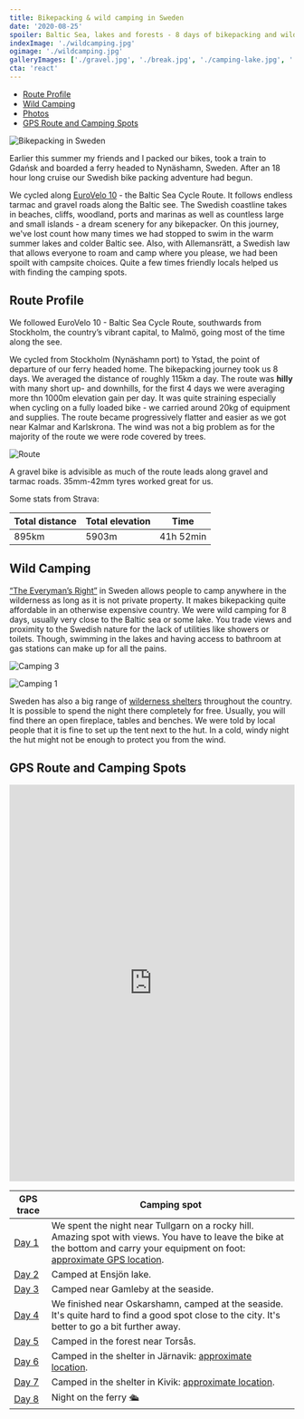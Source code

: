 ```yaml
---
title: Bikepacking & wild camping in Sweden
date: '2020-08-25'
spoiler: Baltic Sea, lakes and forests - 8 days of bikepacking and wild camping adventure.
indexImage: './wildcamping.jpg'
ogimage: './wildcamping.jpg'
galleryImages: ['./gravel.jpg', './break.jpg', './camping-lake.jpg', './woods.jpg', './campsite.jpg', './lake.jpg', './cars.jpg', './town.jpg', './tarmac.jpg', './camping.jpg', './max.jpg',]
cta: 'react'
---
```


* [Route Profile](#route-profile)
* [Wild Camping](#wild-camping)
* [Photos](#image-gallery)
* [GPS Route and Camping Spots](#gps-route-and-camping-spots)

![Bikepacking in Sweden](./wildcamping.jpg)

Earlier this summer my friends and I packed our bikes, took a train to Gdańsk and boarded a ferry headed to Nynäshamn, Sweden. After an 18 hour long cruise our Swedish bike packing adventure had begun.

We cycled along [EuroVelo 10](https://en.eurovelo.com/ev10) - the Baltic Sea Cycle Route. It follows endless tarmac and gravel roads along the Baltic see. The Swedish coastline takes in beaches, cliffs, woodland, ports and marinas as well as countless large and small islands - a dream scenery for any bikepacker. On this journey, we've lost count how many times we had stopped to swim in the warm summer lakes and colder Baltic see. Also, with Allemansrätt, a Swedish law that allows everyone to roam and camp where you please, we had been spoilt with campsite choices. Quite a few times friendly locals helped us with finding the camping spots.

## Route Profile

We followed EuroVelo 10 - Baltic Sea Cycle Route, southwards from Stockholm, the country’s vibrant capital, to Malmö, going most of the time along the see.

We cycled from Stockholm (Nynäshamn port) to Ystad, the point of departure of our ferry headed home. The bikepacking journey took us 8 days. We averaged the distance of roughly 115km a day. The route was **hilly** with many short up- and downhills, for the first 4 days we were averaging more thn 1000m elevation gain per day. It was quite straining especially when cycling on a fully loaded bike - we carried around 20kg of equipment and supplies. The route became progressively flatter and easier as we got near Kalmar and Karlskrona. The wind was not a big problem as for the majority of the route we were rode covered by trees.

![Route](./town.jpg)

A gravel bike is advisible as much of the route leads along gravel and tarmac roads. 35mm-42mm tyres worked great for us.

Some stats from Strava:

| Total distance | Total elevation | Time      |
|----------------|-----------------|-----------|
| 895km          | 5903m           | 41h 52min |


## Wild Camping

[“The Everyman’s Right”](https://en.wikipedia.org/wiki/Freedom_to_roam) in Sweden allows people to camp anywhere in the wilderness as long as it is not private property. It makes bikepacking quite affordable in an otherwise expensive country. We were wild camping for 8 days, usually very close to the Baltic sea or some lake. You trade views and proximity to the Swedish nature for the lack of utilities like showers or toilets. Though, swimming in the lakes and having access to bathroom at gas stations can make up for all the pains.

![Camping 3](./campsite.jpg)

![Camping 1](./camping-lake.jpg)

Sweden has also a big range of [wilderness shelters](https://www.gone71.com/shelters-in-sweden/) throughout the country. It is possible to spend the night there completely for free. Usually, you will find there an open fireplace, tables and benches. We were told by local people that it is fine to set up the tent next to the hut. In a cold, windy night the hut might not be enough to protect you from the wind.


<image-gallery></image-gallery>



## GPS Route and Camping Spots

<iframe src="https://ridewithgps.com/embeds?type=route&id=38399851&metricUnits=true&sampleGraph=true" style="width: 1px; min-width: 100%; height: 700px; border: none;" scrolling="no"></iframe>

| GPS trace                                             | Camping spot                                                                                                                                                                                             |
|-------------------------------------------------------|----------------------------------------------------------------------------------------------------------------------------------------------------------------------------------------------------------|
| [Day 1](https://www.strava.com/activities/3884215700) | We spent the night near Tullgarn on a rocky hill. Amazing spot with views. You have to leave the bike at the bottom and carry your equipment on foot: [approximate GPS location](https://bit.ly/2FVUD3L). |
| [Day 2](https://www.strava.com/activities/3889586064) | Camped at Ensjön lake.                                                                                                                                                                                   |
| [Day 3](https://www.strava.com/activities/3893201117) | Camped near Gamleby at the seaside.                                                                                                                                                                      |
| [Day 4](https://www.strava.com/activities/3898173911) | We finished near Oskarshamn, camped at the seaside. It's quite hard to find a good spot close to the city. It's better to go a bit further away.                                                         |
| [Day 5](https://www.strava.com/activities/3903372251) | Camped in the forest near Torsås.                                                                                                                                                                        |
| [Day 6](https://www.strava.com/activities/3907739263) | Camped in the shelter in Järnavik: [approximate location](https://www.google.com/maps/dir//56.174592000000004,15.079513000000002).                                                                        |
| [Day 7](https://www.strava.com/activities/3912610094) | Camped in the shelter in Kivik: [approximate location](https://www.google.com/maps/dir//55.6865063,14.2337752/@55.6765303,14.0841077,12z).                                                                |
| [Day 8](https://www.strava.com/activities/3916179399) | Night on the ferry 🛳                                                                                                                                                                                    |




